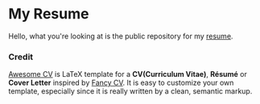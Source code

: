 # My Resume #

Hello, what you're looking at is the public repository for my [resume](https://github.com/d0n601/MyResume/blob/master/ryankozak/resume.pdf).


### Credit ###

[Awesome CV](https://github.com/posquit0/Awesome-CV) is LaTeX template for a **CV(Curriculum Vitae)**, **Résumé** or **Cover Letter** inspired by [Fancy CV](https://www.sharelatex.com/templates/cv-or-resume/fancy-cv). It is easy to customize your own template, especially since it is really written by a clean, semantic markup.


